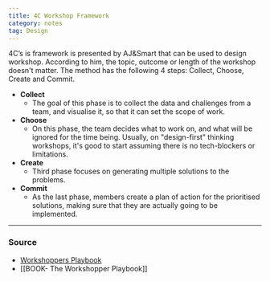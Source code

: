 ```yaml
---
title: 4C Workshop Framework
category: notes
tag: Design
---
```


4C’s is framework is presented by AJ&Smart that can be used to design workshop. According to him, the topic, outcome or length of the workshop doesn't matter. The method has the following 4 steps: Collect, Choose, Create and Commit.

 - **Collect**
	 - The goal of this phase is to collect the data and challenges from a team, and visualise it, so that it can set the scope of work. 
 - **Choose**
	 - On this phase, the team decides what to work on, and what will be ignored for the time being. Usually, on "design-first" thinking workshops, it's good to start assuming there is no tech-blockers or limitations. 
 - **Create**
	 - Third phase focuses on generating multiple solutions to the problems. 
 - **Commit**
	- As the last phase, members create a plan of action for the prioritised solutions, making sure that they are actually going to be implemented.
--- 
### Source
- [Workshoppers Playbook](https://www.workshopperplaybook.com/book-choice)
- [[BOOK- The Workshopper Playbook]]